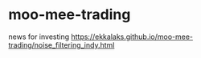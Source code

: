 # moo-mee-trading
news for investing
https://ekkalaks.github.io/moo-mee-trading/noise_filtering_indy.html
